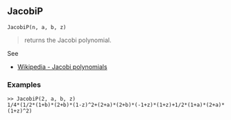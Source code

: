 ## JacobiP

```
JacobiP(n, a, b, z)
```

> returns the Jacobi polynomial. 
   

See
* [Wikipedia - Jacobi polynomials](https://en.wikipedia.org/wiki/Jacobi_polynomials) 

### Examples

```
>> JacobiP(2, a, b, z)
1/4*(1/2*(1+b)*(2+b)*(1-z)^2+(2+a)*(2+b)*(-1+z)*(1+z)+1/2*(1+a)*(2+a)*(1+z)^2)
```
